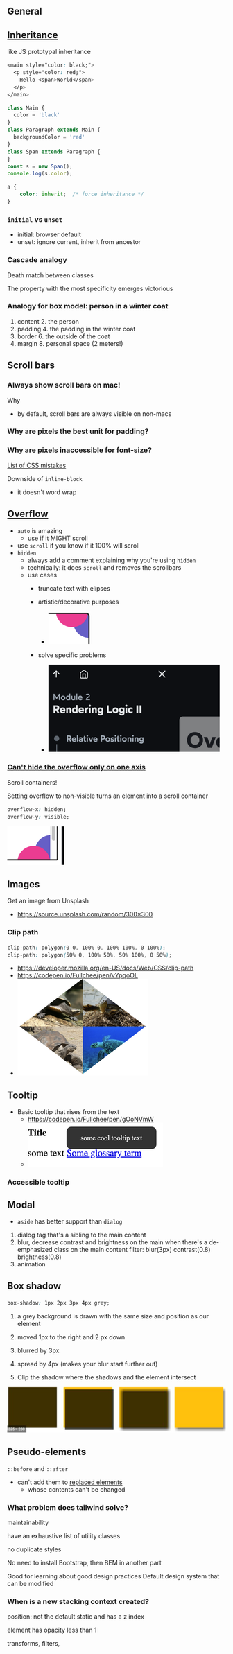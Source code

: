 ## General


## [Inheritance](https://courses.joshwcomeau.com/css-for-js/01-rendering-logic-1/01-built-ins-and-inheritance)

like JS prototypal inheritance

```css
<main style="color: black;">
  <p style="color: red;">
    Hello <span>World</span>
  </p>
</main>
```

```javascript
class Main {
  color = 'black'
}
class Paragraph extends Main {
  backgroundColor = 'red'
}
class Span extends Paragraph {
}
const s = new Span();
console.log(s.color);
```

```css
a {
    color: inherit;  /* force inheritance */
}
```

###  `initial` vs `unset`

* initial: browser default
* unset: ignore current, inherit from ancestor


### Cascade analogy

Death match between classes

The property with the most specificity emerges victorious

### Analogy for box model: person in a winter coat

1. content
    2. the person
3. padding
    4. the padding in the winter coat
5. border
    6. the outside of the coat
7. margin
    8. personal space (2 meters!)

## Scroll bars

### Always show scroll bars on mac!

Why
* by default, scroll bars are always visible on non-macs


### Why are pixels the best unit for padding?

### Why are pixels inaccessible for font-size?


[List of CSS mistakes](https://wiki.csswg.org/ideas/mistakes)

Downside of `inline-block`
* it doesn't word wrap

## [Overflow](https://courses.joshwcomeau.com/css-for-js/02-rendering-logic-2/14-overflow)
* `auto` is amazing
    * use if it MIGHT scroll
* use `scroll` if you know if it 100% will scroll
* `hidden`
    * always add a comment explaining why you're using `hidden`
    * technically: it does `scroll` and removes the scrollbars
    * use cases
        * truncate text with elipses
        * artistic/decorative purposes
            * ![b1c377c5de363ba8c6064889e2d9f6fd.png](../b1c377c5de363ba8c6064889e2d9f6fd.png)

        * solve specific problems
            * ![6279ff3f7c7ff1aa8ec781a1fc9a36c8.png](../6279ff3f7c7ff1aa8ec781a1fc9a36c8.png)

### [Can't hide the overflow only on one axis](https://courses.joshwcomeau.com/css-for-js/02-rendering-logic-2/14-overflow#scroll-containers)

Scroll containers!

Setting overflow to non-visible turns an element into a scroll container
```css
overflow-x: hidden;
overflow-y: visible;
```
![de9ff42109765ccb58504230868356c2.png](../de9ff42109765ccb58504230868356c2.png)



## Images

Get an image from Unsplash

* https://source.unsplash.com/random/300×300

### Clip path

```css
clip-path: polygon(0 0, 100% 0, 100% 100%, 0 100%);
clip-path: polygon(50% 0, 100% 50%, 50% 100%, 0 50%);
```

* https://developer.mozilla.org/en-US/docs/Web/CSS/clip-path
* https://codepen.io/Fullchee/pen/vYpqoOL
* ![452a9d50f93ea6ccb6066564394f2818.png](../452a9d50f93ea6ccb6066564394f2818.png)




## Tooltip

* Basic tooltip that rises from the text
    * <https://codepen.io/Fullchee/pen/gOoNVmW>
    * ![Image not found: d097e5540a0600370559549ecc2ea03d.png](../d097e5540a0600370559549ecc2ea03d.png "Image not found: d097e5540a0600370559549ecc2ea03d.png")


### Accessible tooltip


## Modal

* `aside` has better support than `dialog`

1. dialog tag that's a sibling to the main content
2. blur, decrease contrast and brightness on the main when there's a de-emphasized class on the main content
filter: blur(3px) contrast(0.8) brightness(0.8)
3. animation


## Box shadow

```css
box-shadow: 1px 2px 3px 4px grey;
```

1. a grey background is drawn with the same size and position as our element

2. moved 1px to the right and 2 px down

3. blurred by 3px

4. spread by 4px (makes your blur start further out)

5. Clip the shadow where the shadows and the element intersect

![6c759c7b2c4ec32d9974357c2a7f72b8.png](6c759c7b2c4ec32d9974357c2a7f72b8.png "6c759c7b2c4ec32d9974357c2a7f72b8.png")


## Pseudo-elements

`::before` and `::after`

- can't add them to [replaced elements](https://developer.mozilla.org/en-US/docs/Web/CSS/Replaced_element)
    - whose contents can't be changed


### What problem does tailwind solve?

maintainability

have an exhaustive list of utility classes

no duplicate styles

No need to install Bootstrap, then BEM in another part

Good for learning about good design practices
Default design system that can be modified


### When is a new stacking context created?

position: not the default static and has a z index

element has opacity less than 1

transforms, filters, 